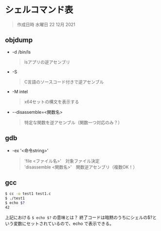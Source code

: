 # シェルコマンド表

> 作成日時 水曜日 22 12月 2021

## objdump

* -d /bin/ls
   > lsアプリの逆アセンブリ
* -S
   > C言語のソースコード付きで逆アセンブル
* -M intel
   > x64セットの構文を表示する
* --disassemble=<関数名>
   > 特定な関数を逆アセンブル（関数一つ対応のみ？）

## gdb

* -ex '<命令string>'
   > 'file <ファイル名>'　対象ファイル決定  \
   >'disassemble <関数名>'　関数逆アセンブリ（複数OK！）

## gcc

```bash
$ cc -o test1 test1.c
$ ./test1
$ echo $?
42
```

上記における `$ echo $?` の意味とは？
終了コードは暗黙のうちにシェルの$?という変数にセットされているので、echo で表示できる。
